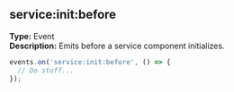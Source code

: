 ## service:init:before

**Type:** Event  
**Description:** Emits before a service component initializes.

```ts
events.on('service:init:before', () => {
  // Do stuff...
});
```
